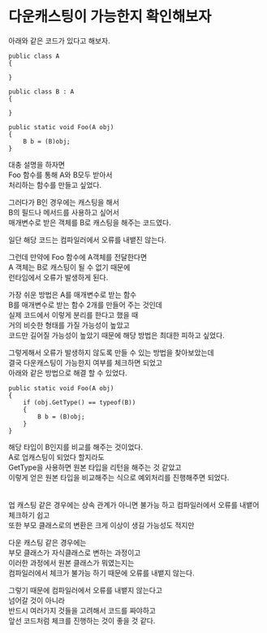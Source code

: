# 다운캐스팅이 가능한지 확인해보자  

아래와 같은 코드가 있다고 해보자.

```
public class A
{

}

public class B : A
{

}

public static void Foo(A obj)
{
    B b = (B)obj;
}
```

대충 설명을 하자면  
Foo 함수를 통해 A와 B모두 받아서  
처리하는 함수를 만들고 싶었다.  

그러다가 B인 경우에는 캐스팅을 해서  
B의 필드나 메서드를 사용하고 싶어서  
매개변수로 받은 객체를 B로 캐스팅을 해주는 코드였다.  

일단 해당 코드는 컴파일러에서 오류를 내뱉진 않는다.  

그런데 만약에 Foo 함수에 A객체를 전달한다면  
A 객체는 B로 캐스팅이 될 수 없기 때문에  
런타임에서 오류가 발생하게 된다.  

가장 쉬운 방법은 A를 매개변수로 받는 함수  
B를 매개변수로 받는 함수 2개를 만들어 주는 것인데  
실제 코드에서 이렇게 분리를 한다고 했을 때  
거의 비슷한 형태를 가질 가능성이 높았고  
코드만 길어질 가능성이 높았기 때문에 해당 방법은 최대한 피하고 싶었다.  

그렇게해서 오류가 발생하지 않도록 만들 수 있는 방법을 찾아보았는데  
결국 다운캐스팅이 가능한지 여부를 체크하면 되었고  
아래와 같은 방법으로 해결 할 수 있었다.  

```
public static void Foo(A obj)
{
    if (obj.GetType() == typeof(B))
    {
        B b = (B)obj;
    }
}
```

해당 타입이 B인지를 비교를 해주는 것이었다.  
A로 업캐스팅이 되었다 할지라도  
GetType을 사용하면 원본 타입을 리턴을 해주는 것 같았고  
이렇게 얻은 원본 타입을 비교해주는 식으로 예외처리를 진행해주면 되었다.  
</br>
</br>
업 캐스팅 같은 경우에는 상속 관계가 아니면 불가능 하고 
컴파일러에서 오류를 내뱉어 체크하기 쉽고  
또한 부모 클래스로의 변환은 크게 이상이 생길 가능성도 적지만  

다운 캐스팅 같은 경우에는  
부모 클래스가 자식클래스로 변하는 과정이고  
이러한 과정에서 원본 클래스가 뭐였는지는  
컴파일러에서 체크가 불가능 하기 때문에 오류를 내뱉지 않는다.  

그렇기 때문에 컴파일러에서 오류를 내뱉지 않는다고  
넘어갈 것이 아니라  
반드시 여러가지 것들을 고려해서 코드를 짜야하고  
앞선 코드처럼 체크를 진행하는 것이 좋을 것 같다.  
